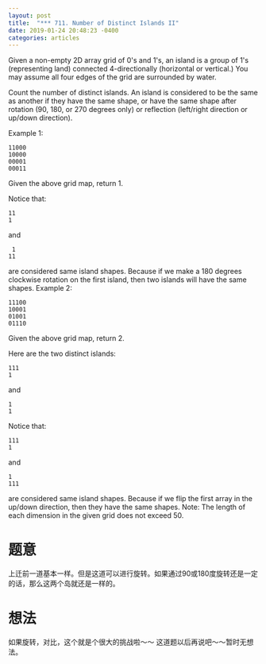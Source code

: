 ```yaml
---
layout: post
title:  "*** 711. Number of Distinct Islands II"
date: 2019-01-24 20:48:23 -0400
categories: articles
---
```

Given a non-empty 2D array grid of 0's and 1's, an island is a group of 1's (representing land) connected 4-directionally (horizontal or vertical.) You may assume all four edges of the grid are surrounded by water.

Count the number of distinct islands. An island is considered to be the same as another if they have the same shape, or have the same shape after rotation (90, 180, or 270 degrees only) or reflection (left/right direction or up/down direction).

Example 1:
```
11000
10000
00001
00011
```
Given the above grid map, return 1. 

Notice that:
```
11
1
```
and
```
 1
11
```
are considered same island shapes. Because if we make a 180 degrees clockwise rotation on the first island, then two islands will have the same shapes.
Example 2:
```
11100
10001
01001
01110
```
Given the above grid map, return 2.

Here are the two distinct islands:
```
111
1
```
and
```
1
1
```
Notice that:
```
111
1
```
and
```
1
111
```
are considered same island shapes. Because if we flip the first array in the up/down direction, then they have the same shapes.
Note: The length of each dimension in the given grid does not exceed 50.
# 题意
上迁前一道基本一样。但是这道可以进行旋转。如果通过90或180度旋转还是一定的话，那么这两个岛就还是一样的。
# 想法
如果旋转，对比，这个就是个很大的挑战啦～～
这道题以后再说吧～～暂时无想法。